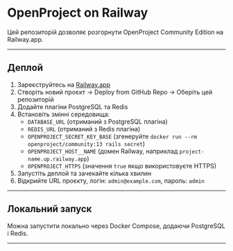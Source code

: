 # OpenProject on Railway

Цей репозиторій дозволяє розгорнути OpenProject Community Edition на Railway.app.

---

## Деплой

1. Зареєструйтесь на [Railway.app](https://railway.app)
2. Створіть новий проєкт → Deploy from GitHub Repo → Оберіть цей репозиторій
3. Додайте плагіни PostgreSQL та Redis
4. Встановіть змінні середовища:
   - `DATABASE_URL` (отриманий з PostgreSQL плагіна)
   - `REDIS_URL` (отриманий з Redis плагіна)
   - `OPENPROJECT_SECRET_KEY_BASE` (згенеруйте `docker run --rm openproject/community:13 rails secret`)
   - `OPENPROJECT_HOST__NAME` (домен Railway, наприклад `project-name.up.railway.app`)
   - `OPENPROJECT_HTTPS` (значення `true` якщо використовуєте HTTPS)
5. Запустіть деплой та зачекайте кілька хвилин
6. Відкрийте URL проєкту, логін: `admin@example.com`, пароль: `admin`

---

## Локальний запуск

Можна запустити локально через Docker Compose, додаючи PostgreSQL і Redis.

---
